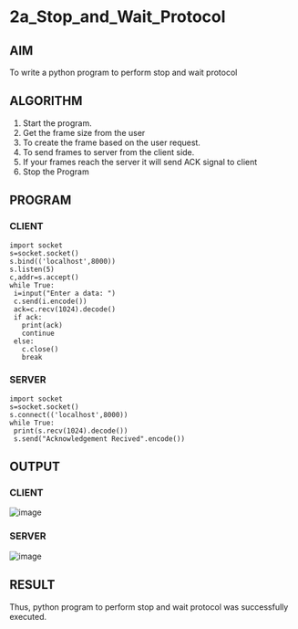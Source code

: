 # 2a_Stop_and_Wait_Protocol
## AIM 
To write a python program to perform stop and wait protocol
## ALGORITHM
1. Start the program.
2. Get the frame size from the user
3. To create the frame based on the user request.
4. To send frames to server from the client side.
5. If your frames reach the server it will send ACK signal to client
6. Stop the Program
## PROGRAM
### CLIENT
```
import socket
s=socket.socket()
s.bind(('localhost',8000))
s.listen(5)
c,addr=s.accept()
while True:
 i=input("Enter a data: ")
 c.send(i.encode())
 ack=c.recv(1024).decode()
 if ack:
   print(ack)
   continue
 else:
   c.close()
   break
```
### SERVER
```
import socket
s=socket.socket()
s.connect(('localhost',8000))
while True:
 print(s.recv(1024).decode())
 s.send("Acknowledgement Recived".encode())
```
## OUTPUT
### CLIENT
![image](https://github.com/DariusRijin07/2a_Stop_and_Wait_Protocol/assets/138849120/749cb335-eabb-4454-ab9e-07a3cad36787)

### SERVER
![image](https://github.com/DariusRijin07/2a_Stop_and_Wait_Protocol/assets/138849120/2b9874eb-2f14-4f13-8a74-ab24bd4d3e9b)

## RESULT
Thus, python program to perform stop and wait protocol was successfully executed.
